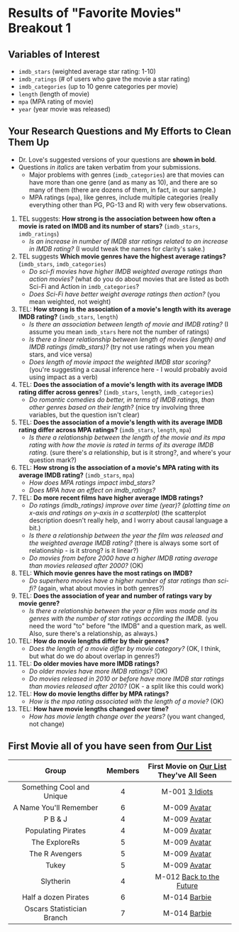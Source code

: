 # Results of "Favorite Movies" Breakout 1

## Variables of Interest

- `imdb_stars` (weighted average star rating: 1-10)
- `imdb_ratings` (# of users who gave the movie a star rating)
- `imdb_categories` (up to 10 genre categories per movie)
- `length` (length of movie)
- `mpa` (MPA rating of movie)
- `year` (year movie was released)

## Your Research Questions and My Efforts to Clean Them Up

- Dr. Love's suggested versions of your questions are **shown in bold**.
- Questions *in italics* are taken verbatim from your submissions.
    - Major problems with genres (`imdb_categories`) are that movies can have more than one genre (and as many as 10), and there are so many of them (there are dozens of them, in fact, in our sample.)
    - MPA ratings (`mpa`), like genres, include multiple categories (really everything other than PG, PG-13 and R) with very few observations.

1. TEL suggests: **How strong is the association between how often a movie is rated on IMDB and its number of stars?** (`imdb_stars`, `imdb_ratings`)
    - *Is an increase in number of IMDB star ratings related to an increase in IMDB rating?* (I would tweak the names for clarity's sake.)
2. TEL suggests **Which movie genres have the highest average ratings?** (`imdb_stars`, `imdb_categories`)
    - *Do sci-fi movies have higher IMDB weighted average ratings than action movies?* (what do you do about movies that are listed as both Sci-Fi and Action in `imdb_categories`?
    - *Does Sci-Fi have better weight average ratings then action?* (you mean weighted, not weight)
3. TEL: **How strong is the association of a movie's length with its average IMDB rating?** (`imdb_stars`, `length`)
    - *Is there an association between length of movie and IMDB rating?* (I assume you mean `imdb_stars` here not the number of ratings)
    - *Is there a linear relationship between length of movies (length) and IMDB ratings (imdb_stars)?* (try not use ratings when you mean stars, and vice versa)
    - *Does length of movie impact the weighted IMDB star scoring?* (you're suggesting a causal inference here - I would probably avoid using impact as a verb)
4. TEL: **Does the association of a movie's length with its average IMDB rating differ across genres**? (`imdb_stars`, `length`, `imdb_categories`)
    - *Do romantic comedies do better, in terms of IMDB ratings, than other genres based on their length?* (nice try involving three variables, but the question isn't clear)
5. TEL: **Does the association of a movie's length with its average IMDB rating differ across MPA ratings?** (`imdb_stars`, `length`, `mpa`)
    - *Is there a relationship between the length of the movie and its mpa rating with how the movie is rated in terms of its average IMDB rating.*  (sure there's *a* relationship, but is it strong?, and where's your question mark?)
6. TEL: **How strong is the association of a movie's MPA rating with its average IMDB rating?** (`imdb_stars`, `mpa`)
    - *How does MPA ratings impact imbd_stars?*
    - *Does MPA have an effect on imdb_ratings?* 
7. TEL: **Do more recent films have higher average IMDB ratings?** 
    - *Do ratings (imdb_ratings) improve over time (year)? (plotting time on x-axis and ratings on y-axis in a scatterplot)* (the scatterplot description doesn't really help, and I worry about causal language a bit.)
    - *Is there a relationship between the year the film was released and the weighted average IMDB rating?* (there is always some sort of relationship - is it strong? is it linear?)
    - *Do movies from before 2000 have a higher IMDB rating average than movies released after 2000?* (OK)
8. TEL: **Which movie genres have the most ratings on IMDB?** 
    - *Do superhero movies have a higher number of star ratings than sci-fi?* (again, what about movies in both genres?)
9. TEL: **Does the association of year and number of ratings vary by movie genre?** 
    - *Is there a relationship between the year a film was made and its genres with the number of star ratings according the IMDB.* (you need the word "to" before "the IMDB" and a question mark, as well. Also, sure there's a relationship, as always.)
10. TEL: **How do movie lengths differ by their genres?** 
    - *Does the length of a movie differ by movie category?* (OK, I think, but what do we do about overlap in genres?)
11. TEL: **Do older movies have more IMDB ratings?** 
    - *Do older movies have more IMDB ratings?* (OK)
    - *Do movies released in 2010 or before have more IMDB star ratings than movies released after 2010?* (OK - a split like this could work)
12. TEL: **How do movie lengths differ by MPA ratings?** 
    - *How is the mpa rating associated with the length of a movie?* (OK)
13. TEL: **How have movie lengths changed over time?** 
    - *How has movie length change over the years?* (you want changed, not change)

## First Movie all of you have seen from [Our List](movie1ist.md)

Group | Members | First Movie on [Our List](movie1ist.md) <br /> They've All Seen
:----------------: | :---: | :------------------------:
Something Cool and Unique | 4 | M-001 [3 Idiots](https://www.imdb.com/title/tt1187043/)
A Name You'll Remember | 6 | M-009 [Avatar](https://www.imdb.com/title/tt0499549/)
P B & J | 4 | M-009 [Avatar](https://www.imdb.com/title/tt0499549/)
Populating Pirates | 4 | M-009 [Avatar](https://www.imdb.com/title/tt0499549/)
The ExploreRs | 5 | M-009 [Avatar](https://www.imdb.com/title/tt0499549/)
The R Avengers | 5 | M-009 [Avatar](https://www.imdb.com/title/tt0499549/)
Tukey | 5 | M-009 [Avatar](https://www.imdb.com/title/tt0499549/)
Slytherin | 4 | M-012 [Back to the Future](https://www.imdb.com/title/tt0088763/)
Half a dozen Pirates | 6 | M-014 [Barbie](https://www.imdb.com/title/tt1517268/)
Oscars Statistician Branch | 7 | M-014 [Barbie](https://www.imdb.com/title/tt1517268/)


